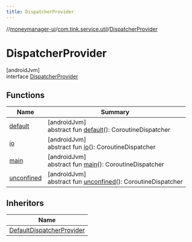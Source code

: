 ```yaml
---
title: DispatcherProvider
---
```

//[moneymanager-ui](../../../index.html)/[com.tink.service.util](../index.html)/[DispatcherProvider](index.html)



# DispatcherProvider



[androidJvm]\
interface [DispatcherProvider](index.html)



## Functions


| Name | Summary |
|---|---|
| [default](default.html) | [androidJvm]<br>abstract fun [default](default.html)(): CoroutineDispatcher |
| [io](io.html) | [androidJvm]<br>abstract fun [io](io.html)(): CoroutineDispatcher |
| [main](main.html) | [androidJvm]<br>abstract fun [main](main.html)(): CoroutineDispatcher |
| [unconfined](unconfined.html) | [androidJvm]<br>abstract fun [unconfined](unconfined.html)(): CoroutineDispatcher |


## Inheritors


| Name |
|---|
| [DefaultDispatcherProvider](../-default-dispatcher-provider/index.html) |


